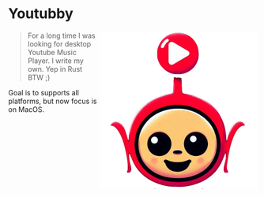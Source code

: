 # Youtubby
<img width="320" height="320" src="https://github.com/fazibear/youtubby/blob/master/assets/youtubby.png?raw=true" align="right"/>

> For a long time I was looking for desktop Youtube Music Player. I write my own. Yep in Rust BTW ;)

Goal is to supports all platforms, but now focus is on MacOS.
